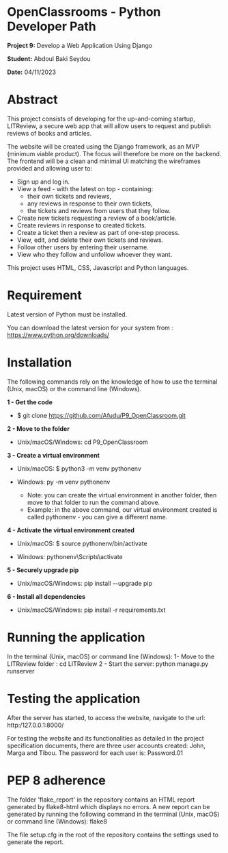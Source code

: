 # OpenClassrooms - Python Developer Path

**Project 9:** Develop a Web Application Using Django

**Student:** Abdoul Baki Seydou

**Date:** 04/11/2023

# Abstract
This project consists of developing for the up-and-coming startup, LITReview, a secure web app that will allow users 
to request and publish reviews of books and articles.

The website will be created using the Django framework, as an MVP (minimum viable product). 
The focus will therefore be more on the backend. 
The frontend will be a clean and minimal UI matching the wireframes provided and allowing user to:

  -	Sign up and log in.
  -	View a feed - with the latest on top - containing:
    - their own tickets and reviews,
    - any reviews in response to their own tickets,
    - the tickets and reviews from users that they follow.
  -	Create new tickets requesting a review of a book/article.
  -	Create reviews in response to created tickets.
  -	Create a ticket then a review as part of one-step process.
  -	View, edit, and delete their own tickets and reviews.
  -	Follow other users by entering their username.
  -	View who they follow and unfollow whoever they want. 

This project uses HTML, CSS, Javascript and Python languages.

# Requirement

Latest version of Python must be installed.

You can download the latest version for your system from : https://www.python.org/downloads/

# Installation

The following commands rely on the knowledge of how to use the terminal (Unix, macOS) or the command line (Windows).

**1 - Get the code**

  * $ git clone https://github.com/Afudu/P9_OpenClassroom.git

**2 - Move to the folder**

  * Unix/macOS/Windows: cd P9_OpenClassroom

**3 - Create a virtual environment**

  * Unix/macOS: $ python3 -m venv pythonenv
  * Windows: py -m venv pythonenv
  
    * Note: you can create the virtual environment in another folder, then move to that folder to run the command above.
    * Example: in the above command, our virtual environment created is called pythonenv - you can give a different name.

**4 - Activate the virtual environment created**

  * Unix/macOS: $ source pythonenv/bin/activate

  * Windows: pythonenv\Scripts\activate

**5 - Securely upgrade pip**

 * Unix/macOS/Windows: pip install --upgrade pip

**6 - Install all dependencies**

 * Unix/macOS/Windows: pip install -r requirements.txt

# Running the application
In the terminal (Unix, macOS) or command line (Windows):
1- Move to the LITReview folder : cd LITReview
2 - Start the server: python manage.py runserver


# Testing the application
After the server has started, to access the website, navigate to the url: http:/127.0.0.1:8000/

For testing the website and its functionalities as detailed in the project specification documents, 
there are three user accounts created: John, Marga and Tibou.
The password for each user is: Password.01

# PEP 8 adherence
The folder 'flake_report' in the repository contains an HTML report generated by flake8-html which displays no errors.
A new report can be generated by running the following command in the terminal (Unix, macOS) 
or command line (Windows): flake8

The file setup.cfg in the root of the repository contains the settings used to generate the report.
